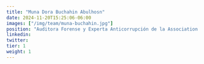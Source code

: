 ```yaml
---
title: "Muna Dora Buchahin Abulhosn"
date: 2024-11-20T15:25:06-06:00
images: ["/img/team/muna-buchahin.jpg"]
position: "Auditora Forense y Experta Anticorrupción de la Association of Certified Fraud Examiners México (ACFE México)"
linkedin: 
twitter: 
tier: 1
weight: 1
---
```



